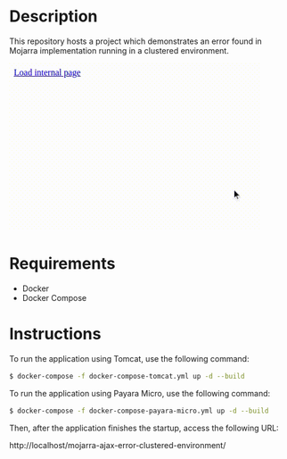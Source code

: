 Description
===========

This repository hosts a project which demonstrates an error found in Mojarra implementation running in a clustered environment.

![error-screenshot](https://github.com/rvieira5/mojarra-ajax-error-clustered-environment/raw/master/error-screenshot.gif)

Requirements
============

- Docker
- Docker Compose

Instructions
============

To run the application using Tomcat, use the following command:

```bash
$ docker-compose -f docker-compose-tomcat.yml up -d --build
```

To run the application using Payara Micro, use the following command:

```bash
$ docker-compose -f docker-compose-payara-micro.yml up -d --build
```

Then, after the application finishes the startup, access the following URL:

http://localhost/mojarra-ajax-error-clustered-environment/

